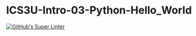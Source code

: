 # ICS3U-Intro-03-Python-Hello_World

[![GitHub's Super Linter](https://github.com/<Nathan-Karafotias>/<ICS3U-Intro-03-Python-Hello_World>/workflows/GitHub's%20Super%20Linter/badge.svg)](https://github.com/<Nathan-Karafotias>/<ICS3U-Intro-03-Python-Hello_World>/actions)
